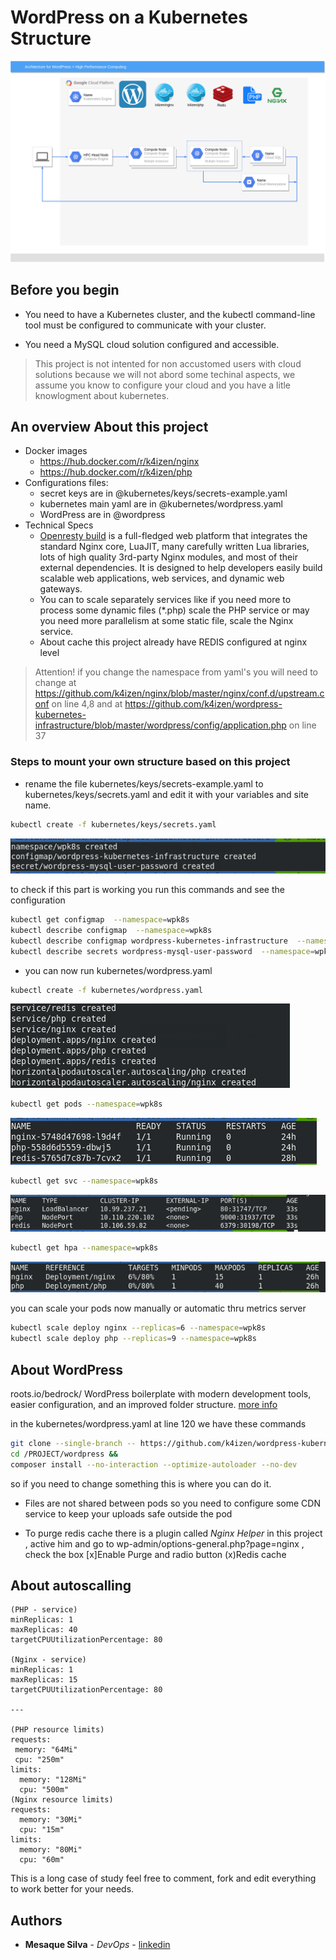 # WordPress on a Kubernetes Structure
![k8s-drawn](kubernetes/images/k4izen-k8s.png)

## Before you begin

* You need to have a Kubernetes cluster, and the kubectl command-line tool must be configured to communicate with your cluster. 

* You need a MySQL cloud solution configured and accessible.

> This project is not intented for non accustomed users with cloud solutions because we will not abord some techinal aspects, we assume you know to configure your cloud and you have a litle knowlogment about kubernetes.

## An overview About this project
* Docker images
  * https://hub.docker.com/r/k4izen/nginx
  * https://hub.docker.com/r/k4izen/php
* Configurations files:
  * secret keys are in @kubernetes/keys/secrets-example.yaml
  * kubernetes main yaml are in @kubernetes/wordpress.yaml
  * WordPress are in  @wordpress
* Technical Specs
  * [Openresty build](http://openresty.org/en/) is a full-fledged web platform that integrates the standard Nginx core, LuaJIT, many carefully written Lua libraries, lots of high quality 3rd-party Nginx modules, and most of their external dependencies. It is designed to help developers easily build scalable web applications, web services, and dynamic web gateways.
  * You can to scale separately services like if you need more to process  some dynamic files (*.php) scale the PHP service or may you need more parallelism at some static file, scale the Nginx service.
  * About cache this project already have REDIS configured at nginx level

>Attention! if you change the namespace from yaml's you will need to change at https://github.com/k4izen/nginx/blob/master/nginx/conf.d/upstream.conf on line 4,8 and at https://github.com/k4izen/wordpress-kubernetes-infrastructure/blob/master/wordpress/config/application.php on line 37

### Steps to mount your own structure based on this project
* rename the file kubernetes/keys/secrets-example.yaml to kubernetes/keys/secrets.yaml and edit it with your variables and site name.

```sh
kubectl create -f kubernetes/keys/secrets.yaml 
```

![Succ01](kubernetes/images/keys.png)

to check if this part is working you run this commands and see the configuration
```sh
kubectl get configmap  --namespace=wpk8s
kubectl describe configmap  --namespace=wpk8s
kubectl describe configmap wordpress-kubernetes-infrastructure  --namespace=wpk8s
kubectl describe secrets wordpress-mysql-user-password  --namespace=wpk8s
```

* you can now run  kubernetes/wordpress.yaml
```sh
kubectl create -f kubernetes/wordpress.yaml
```
![Succ02](kubernetes/images/kccreated.png)
```sh
kubectl get pods --namespace=wpk8s
```
![Succ03](kubernetes/images/kcpods.png)
```sh
kubectl get svc --namespace=wpk8s
```
![Succ04](kubernetes/images/kcsvc.png)

```sh
kubectl get hpa --namespace=wpk8s
```
![Succ05](kubernetes/images/kchpa.png)

you can scale your pods now manually or automatic thru metrics server

```sh
kubectl scale deploy nginx --replicas=6 --namespace=wpk8s
kubectl scale deploy php --replicas=9 --namespace=wpk8s
```

## About WordPress

roots.io/bedrock/ WordPress boilerplate with modern development tools, easier configuration, and an improved folder structure. [more info](https://roots.io/bedrock/)

in the kubernetes/wordpress.yaml at line 120 we have these commands 
```sh
git clone --single-branch -- https://github.com/k4izen/wordpress-kubernetes-infrastructure.git /PROJECT && 
cd /PROJECT/wordpress &&
composer install --no-interaction --optimize-autoloader --no-dev
```
so if you need to change something this is where you can do it.

- Files are not shared between pods so you need to configure some CDN service to keep your uploads safe outside the pod

- To purge redis cache there is a plugin called *Nginx Helper* in this project , active him and go to wp-admin/options-general.php?page=nginx , check the box [x]Enable Purge and radio button (x)Redis cache

## About autoscalling

```
(PHP - service)
minReplicas: 1
maxReplicas: 40
targetCPUUtilizationPercentage: 80

(Nginx - service)
minReplicas: 1
maxReplicas: 15
targetCPUUtilizationPercentage: 80

---

(PHP resource limits)
requests:
 memory: "64Mi"
 cpu: "250m"
limits:
  memory: "128Mi"
  cpu: "500m"
(Nginx resource limits)
requests:
  memory: "30Mi"
  cpu: "15m"
limits:
  memory: "80Mi"
  cpu: "60m"
```

This is a long case of study feel free to comment, fork and edit everything to work better for your needs.
## Authors

* **Mesaque Silva** - *DevOps* - [linkedin](https://www.linkedin.com/in/mesaquesilva/)
